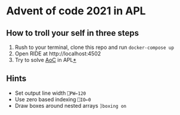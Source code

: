 # Advent of code 2021 in APL

## How to troll your self in three steps

1. Rush to your terminal, clone this repo and run `docker-compose up`
2. Open RIDE at http://localhost:4502
3. Try to solve [AoC](https://adventofcode.com/2021) in APL[*](https://tryapl.org/)

## Hints

* Set output line width `⎕PW←120`
* Use zero based indexing `⎕IO←0`
* Draw boxes around nested arrays `]boxing on`
